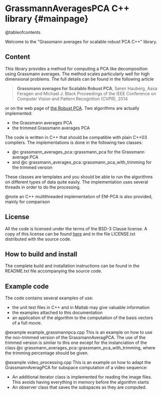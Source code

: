 GrassmannAveragesPCA C++ library                         {#mainpage}
============

@tableofcontents


Welcome to the "Grassmann averages for scalable robust PCA C++" library.

Content
-------
This library provides a method for computing a PCA like decomposition using Grassmann averages. The method scales particularly well
for high dimensional problems. The full details can be found in the following article 

> **Grassmann averages for Scalable Robust PCA**, Søren Hauberg, Aasa Feragen and Michael J. Black
> Proceedings of the IEEE Conference on Computer Vision and Pattern Recognition (CVPR), 2014

or on the web page of [the Robust PCA](http://ps.is.tuebingen.mpg.de/project/Robust_PCA). Two algorithms are actually implemented:
- the Grassmann averages PCA
- the trimmed Grassmann averages PCA

The code is written in C++ that should be compatible with plain C++03 compilers. The implementations is done in the following two classes:
- @c grassmann_averages_pca::grassmann_pca for the Grassmann average PCA
- and @c grassmann_averages_pca::grassmann_pca_with_trimming for the trimmed version

These classes are templates and you should be able to run the algorithms on different types of data quite easily. 
The implementation uses several threads in order to do the processing. 

@note an C++ multithreaded implementation of EM-PCA is also provided, mainly for comparison

License
-------
All the code is licensed under the terms of the BSD-3 Clause license. 
A copy of this license can be found [here](http://opensource.org/licenses/BSD-3-Clause) and in the file LICENSE.txt 
distributed with the source code.


How to build and install
--------------
The complete build and installation instructions can be found in the README.txt file accompanying the source code.


Example code
---------------
The code contains several examples of use:
- the unit test files in C++ and in Matlab may give valuable information
- the examples attached to this documentation
- an application of the algorithm to the computation of the basis vectors of a full movie. 


@example example_grassmannpca.cpp
This is an example on how to use the non-trimmed version of the GrassmannAveragPCA. The use of the trimmed version is 
similar to this one except for the instanciation of the class @c grassmann_averages_pca::grassmann_pca_with_trimming, where the 
trimming percentage should be given.

@example video_processing.cpp
This is an example on how to adapt the GrassmannAveragPCA for subspace computation of a video sequence:

* An additional iterator class is implemented for reading the image files. This avoids having everything in memory before the algorithm starts
* An observer class that saves the subspaces as they are computed. 

